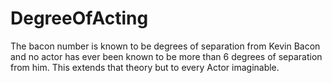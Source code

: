 # DegreeOfActing
The bacon number is known to be degrees of separation from Kevin Bacon and no actor has ever been known to be more than 6 degrees of separation from him. This extends that theory but to every Actor imaginable.

